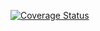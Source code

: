 [![Coverage Status](https://coveralls.io/repos/github/dondippino/TableScraper/badge.svg?branch=master)](https://coveralls.io/github/dondippino/TableScraper?branch=master)